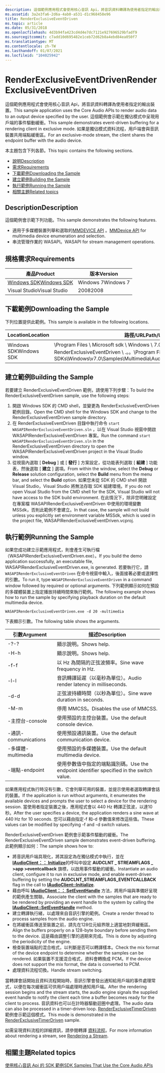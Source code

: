 ```yaml
---
description: 這個範例應用程式會使用核心音訊 Api，將音訊資料轉譯為使用者指定的輸出裝置。
ms.assetid: 3a2e3fa6-2d6a-4ab0-a531-d1c968458e96
title: RenderExclusiveEventDriven
ms.topic: article
ms.date: 05/31/2018
ms.openlocfilehash: 4d3b94fa423cd4d4e7dc7121e927696529bfadf9
ms.sourcegitcommit: c7add10d695482e1ceb72d62b8a4ebd84ea050f7
ms.translationtype: MT
ms.contentlocale: zh-TW
ms.lasthandoff: 01/07/2021
ms.locfileid: "104025942"
---
```

# <a name="renderexclusiveeventdriven"></a><span data-ttu-id="9ea6e-103">RenderExclusiveEventDriven</span><span class="sxs-lookup"><span data-stu-id="9ea6e-103">RenderExclusiveEventDriven</span></span>

<span data-ttu-id="9ea6e-104">這個範例應用程式會使用核心音訊 Api，將音訊資料轉譯為使用者指定的輸出裝置。</span><span class="sxs-lookup"><span data-stu-id="9ea6e-104">This sample application uses the Core Audio APIs to render audio data to an output device specified by the user.</span></span> <span data-ttu-id="9ea6e-105">這個範例會示範在獨佔模式中呈現用戶端的事件驅動緩衝。</span><span class="sxs-lookup"><span data-stu-id="9ea6e-105">This sample demonstrates event-driven buffering for a rendering client in exclusive mode.</span></span> <span data-ttu-id="9ea6e-106">如果是獨佔模式資料流程，用戶端會與音訊裝置共用端點緩衝區。</span><span class="sxs-lookup"><span data-stu-id="9ea6e-106">For an exclusive-mode stream, the client shares the endpoint buffer with the audio device.</span></span>

<span data-ttu-id="9ea6e-107">本主題包含下列各節。</span><span class="sxs-lookup"><span data-stu-id="9ea6e-107">This topic contains the following sections.</span></span>

-   [<span data-ttu-id="9ea6e-108">說明</span><span class="sxs-lookup"><span data-stu-id="9ea6e-108">Description</span></span>](#description)
-   [<span data-ttu-id="9ea6e-109">需求</span><span class="sxs-lookup"><span data-stu-id="9ea6e-109">Requirements</span></span>](#requirements)
-   [<span data-ttu-id="9ea6e-110">下載範例</span><span class="sxs-lookup"><span data-stu-id="9ea6e-110">Downloading the Sample</span></span>](#downloading-the-sample)
-   [<span data-ttu-id="9ea6e-111">建立範例</span><span class="sxs-lookup"><span data-stu-id="9ea6e-111">Building the Sample</span></span>](#building-the-sample)
-   [<span data-ttu-id="9ea6e-112">執行範例</span><span class="sxs-lookup"><span data-stu-id="9ea6e-112">Running the Sample</span></span>](#running-the-sample)
-   [<span data-ttu-id="9ea6e-113">相關主題</span><span class="sxs-lookup"><span data-stu-id="9ea6e-113">Related topics</span></span>](#related-topics)

## <a name="description"></a><span data-ttu-id="9ea6e-114">Description</span><span class="sxs-lookup"><span data-stu-id="9ea6e-114">Description</span></span>

<span data-ttu-id="9ea6e-115">這個範例會示範下列功能。</span><span class="sxs-lookup"><span data-stu-id="9ea6e-115">This sample demonstrates the following features.</span></span>

-   <span data-ttu-id="9ea6e-116">適用于多媒體裝置列舉和選取的[MMDEVICE API](mmdevice-api.md) 。</span><span class="sxs-lookup"><span data-stu-id="9ea6e-116">[MMDevice API](mmdevice-api.md) for multimedia device enumeration and selection.</span></span>
-   <span data-ttu-id="9ea6e-117">串流管理作業的 WASAPI。</span><span class="sxs-lookup"><span data-stu-id="9ea6e-117">WASAPI for stream management operations.</span></span>

## <a name="requirements"></a><span data-ttu-id="9ea6e-118">規格需求</span><span class="sxs-lookup"><span data-stu-id="9ea6e-118">Requirements</span></span>



| <span data-ttu-id="9ea6e-119">產品</span><span class="sxs-lookup"><span data-stu-id="9ea6e-119">Product</span></span>                                                        | <span data-ttu-id="9ea6e-120">版本</span><span class="sxs-lookup"><span data-stu-id="9ea6e-120">Version</span></span>   |
|----------------------------------------------------------------|-----------|
| [<span data-ttu-id="9ea6e-121">Windows SDK</span><span class="sxs-lookup"><span data-stu-id="9ea6e-121">Windows SDK</span></span>](https://msdn.microsoft.com/windowsvista/bb980924.aspx) | <span data-ttu-id="9ea6e-122">Windows 7</span><span class="sxs-lookup"><span data-stu-id="9ea6e-122">Windows 7</span></span> |
| <span data-ttu-id="9ea6e-123">Visual Studio</span><span class="sxs-lookup"><span data-stu-id="9ea6e-123">Visual Studio</span></span>                                                  | <span data-ttu-id="9ea6e-124">2008</span><span class="sxs-lookup"><span data-stu-id="9ea6e-124">2008</span></span>      |



 

## <a name="downloading-the-sample"></a><span data-ttu-id="9ea6e-125">下載範例</span><span class="sxs-lookup"><span data-stu-id="9ea6e-125">Downloading the Sample</span></span>

<span data-ttu-id="9ea6e-126">下列位置提供此範例。</span><span class="sxs-lookup"><span data-stu-id="9ea6e-126">This sample is available in the following locations.</span></span>



| <span data-ttu-id="9ea6e-127">Location</span><span class="sxs-lookup"><span data-stu-id="9ea6e-127">Location</span></span>    | <span data-ttu-id="9ea6e-128">路徑/URL</span><span class="sxs-lookup"><span data-stu-id="9ea6e-128">Path/URL</span></span>                                                                                                    |
|-------------|-------------------------------------------------------------------------------------------------------------|
| <span data-ttu-id="9ea6e-129">Windows SDK</span><span class="sxs-lookup"><span data-stu-id="9ea6e-129">Windows SDK</span></span> | <span data-ttu-id="9ea6e-130">\\Program Files \\ Microsoft sdk \\ Windows \\ 7.0 \\ 範例 \\ 多媒體 \\ 音訊 \\ RenderExclusiveEventDriven \\ .。。</span><span class="sxs-lookup"><span data-stu-id="9ea6e-130">\\Program Files\\Microsoft SDKs\\Windows\\v7.0\\Samples\\Multimedia\\Audio\\RenderExclusiveEventDriven\\...</span></span> |



 

## <a name="building-the-sample"></a><span data-ttu-id="9ea6e-131">建立範例</span><span class="sxs-lookup"><span data-stu-id="9ea6e-131">Building the Sample</span></span>

<span data-ttu-id="9ea6e-132">若要建立 RenderExclusiveEventDriven 範例，請使用下列步驟：</span><span class="sxs-lookup"><span data-stu-id="9ea6e-132">To build the RenderExclusiveEventDriven sample, use the following steps:</span></span>

1.  <span data-ttu-id="9ea6e-133">開啟 Windows SDK 的 CMD shell，並變更為 RenderExclusiveEventDriven 範例目錄。</span><span class="sxs-lookup"><span data-stu-id="9ea6e-133">Open the CMD shell for the Windows SDK and change to the RenderExclusiveEventDriven sample directory.</span></span>
2.  <span data-ttu-id="9ea6e-134">在 RenderExclusiveEventDriven 目錄中執行命令 `start WASAPIRenderExclusiveEventDriven.sln` ，以在 Visual Studio 視窗中開啟 WASAPIRenderExclusiveEventDriven 專案。</span><span class="sxs-lookup"><span data-stu-id="9ea6e-134">Run the command `start WASAPIRenderExclusiveEventDriven.sln` in the RenderExclusiveEventDriven directory to open the WASAPIRenderExclusiveEventDriven project in the Visual Studio window.</span></span>
3.  <span data-ttu-id="9ea6e-135">從視窗內選取 [ **Debug** ] 或 [ **發行** ] 方案設定，從功能表列選取 [ **組建** ] 功能表，然後選取 [ **建立** ] 選項。</span><span class="sxs-lookup"><span data-stu-id="9ea6e-135">From within the window, select the **Debug** or **Release** solution configuration, select the **Build** menu from the menu bar, and select the **Build** option.</span></span> <span data-ttu-id="9ea6e-136">如果您未從 SDK 的 CMD shell 開啟 Visual Studio，Visual Studio 將無法存取 SDK 組建環境。</span><span class="sxs-lookup"><span data-stu-id="9ea6e-136">If you do not open Visual Studio from the CMD shell for the SDK, Visual Studio will not have access to the SDK build environment.</span></span> <span data-ttu-id="9ea6e-137">在此情況下，除非您明確設定在專案檔 WASAPIRenderExclusiveEventDriven 中使用的環境變數 MSSdk，否則此範例不會建立。</span><span class="sxs-lookup"><span data-stu-id="9ea6e-137">In that case, the sample will not build unless you explicitly set environment variable MSSdk, which is used in the project file, WASAPIRenderExclusiveEventDriven.vcproj.</span></span>

## <a name="running-the-sample"></a><span data-ttu-id="9ea6e-138">執行範例</span><span class="sxs-lookup"><span data-stu-id="9ea6e-138">Running the Sample</span></span>

<span data-ttu-id="9ea6e-139">如果您成功建立示範應用程式，則會產生可執行檔（WASAPIRenderExclusiveEventDriven.exe）。</span><span class="sxs-lookup"><span data-stu-id="9ea6e-139">If you build the demo application successfully, an executable file, WASAPIRenderExclusiveEventDriven.exe, is generated.</span></span> <span data-ttu-id="9ea6e-140">若要執行它，請 `WASAPIRenderExclusiveEventDriven` 在命令視窗中輸入，後面接著必要或選擇性的引數。</span><span class="sxs-lookup"><span data-stu-id="9ea6e-140">To run it, type `WASAPIRenderExclusiveEventDriven` in a command window followed by required or optional arguments.</span></span> <span data-ttu-id="9ea6e-141">下列範例顯示如何在預設的多媒體裝置上指定播放持續時間來執行範例。</span><span class="sxs-lookup"><span data-stu-id="9ea6e-141">The following example shows how to run the sample by specifying playback duration on the default multimedia device.</span></span>

`WASAPIRenderExclusiveEventDriven.exe -d 20 -multimedia`

<span data-ttu-id="9ea6e-142">下表顯示引數。</span><span class="sxs-lookup"><span data-stu-id="9ea6e-142">The following table shows the arguments.</span></span>

| <span data-ttu-id="9ea6e-143">引數</span><span class="sxs-lookup"><span data-stu-id="9ea6e-143">Argument</span></span>        | <span data-ttu-id="9ea6e-144">描述</span><span class="sxs-lookup"><span data-stu-id="9ea6e-144">Description</span></span>                                                |
|-----------------|------------------------------------------------------------|
| <span data-ttu-id="9ea6e-145">-?</span><span class="sxs-lookup"><span data-stu-id="9ea6e-145">-?</span></span>              | <span data-ttu-id="9ea6e-146">顯示說明。</span><span class="sxs-lookup"><span data-stu-id="9ea6e-146">Shows help.</span></span>                                                |
| <span data-ttu-id="9ea6e-147">-H</span><span class="sxs-lookup"><span data-stu-id="9ea6e-147">-h</span></span>              | <span data-ttu-id="9ea6e-148">顯示說明。</span><span class="sxs-lookup"><span data-stu-id="9ea6e-148">Shows help.</span></span>                                                |
| <span data-ttu-id="9ea6e-149">-f</span><span class="sxs-lookup"><span data-stu-id="9ea6e-149">-f</span></span>              | <span data-ttu-id="9ea6e-150">以 Hz 為間隔的正弦波頻率。</span><span class="sxs-lookup"><span data-stu-id="9ea6e-150">Sine wave frequency in Hz.</span></span>                                 |
| <span data-ttu-id="9ea6e-151">-l</span><span class="sxs-lookup"><span data-stu-id="9ea6e-151">-l</span></span>              | <span data-ttu-id="9ea6e-152">音訊轉譯延遲（以毫秒為單位）。</span><span class="sxs-lookup"><span data-stu-id="9ea6e-152">Audio render latency in milliseconds.</span></span>                      |
| <span data-ttu-id="9ea6e-153">-d</span><span class="sxs-lookup"><span data-stu-id="9ea6e-153">-d</span></span>              | <span data-ttu-id="9ea6e-154">正弦波持續時間（以秒為單位）。</span><span class="sxs-lookup"><span data-stu-id="9ea6e-154">Sine wave duration in seconds.</span></span>                             |
| <span data-ttu-id="9ea6e-155">-M</span><span class="sxs-lookup"><span data-stu-id="9ea6e-155">-m</span></span>              | <span data-ttu-id="9ea6e-156">停用 MMCSS。</span><span class="sxs-lookup"><span data-stu-id="9ea6e-156">Disables the use of MMCSS.</span></span>                                 |
| <span data-ttu-id="9ea6e-157">-主控台</span><span class="sxs-lookup"><span data-stu-id="9ea6e-157">-console</span></span>        | <span data-ttu-id="9ea6e-158">使用預設的主控台裝置。</span><span class="sxs-lookup"><span data-stu-id="9ea6e-158">Use the default console device.</span></span>                            |
| <span data-ttu-id="9ea6e-159">-通訊</span><span class="sxs-lookup"><span data-stu-id="9ea6e-159">-communications</span></span> | <span data-ttu-id="9ea6e-160">使用預設通訊裝置。</span><span class="sxs-lookup"><span data-stu-id="9ea6e-160">Use the default communication device.</span></span>                      |
| <span data-ttu-id="9ea6e-161">-多媒體</span><span class="sxs-lookup"><span data-stu-id="9ea6e-161">-multimedia</span></span>     | <span data-ttu-id="9ea6e-162">使用預設的多媒體裝置。</span><span class="sxs-lookup"><span data-stu-id="9ea6e-162">Use the default multimedia device.</span></span>                         |
| <span data-ttu-id="9ea6e-163">-端點</span><span class="sxs-lookup"><span data-stu-id="9ea6e-163">-endpoint</span></span>       | <span data-ttu-id="9ea6e-164">使用參數值中指定的端點識別碼。</span><span class="sxs-lookup"><span data-stu-id="9ea6e-164">Use the endpoint identifier specified in the switch value.</span></span> |



 

<span data-ttu-id="9ea6e-165">如果應用程式執行時沒有引數，它會列舉可用的裝置，並提示使用者選取轉譯會話的裝置。</span><span class="sxs-lookup"><span data-stu-id="9ea6e-165">If the application is run without arguments, it enumerates the available devices and prompts the user to select a device for the rendering session.</span></span> <span data-ttu-id="9ea6e-166">當使用者指定裝置之後，應用程式會以 440 Hz 轉譯正弦波，以達10秒。</span><span class="sxs-lookup"><span data-stu-id="9ea6e-166">After the user specifies a device, the application renders a sine wave at 440 Hz for 10 seconds.</span></span> <span data-ttu-id="9ea6e-167">您可以藉由指定-f 和-d 參數值來修改這些值。</span><span class="sxs-lookup"><span data-stu-id="9ea6e-167">These values can be modified by specifying -f and -d switch values.</span></span>

<span data-ttu-id="9ea6e-168">RenderExclusiveEventDriven 範例會示範事件驅動的緩衝。</span><span class="sxs-lookup"><span data-stu-id="9ea6e-168">The RenderExclusiveEventDriven sample demonstrates event-driven buffering.</span></span> <span data-ttu-id="9ea6e-169">此範例顯示如何：</span><span class="sxs-lookup"><span data-stu-id="9ea6e-169">The sample shows how to:</span></span>

-   <span data-ttu-id="9ea6e-170">將音訊用戶端具現化，將其設定為在獨佔模式中執行，並在 [**IAudioClient：： Initialize**](/windows/desktop/api/Audioclient/nf-audioclient-iaudioclient-initialize)的呼叫中設定 **AUDCLNT \_ STREAMFLAGS \_ >app >eventcallback** 旗標，以啟用事件驅動的緩衝。</span><span class="sxs-lookup"><span data-stu-id="9ea6e-170">Instantiate an audio client, configure it to run in exclusive mode, and enable event-driven buffering by setting the **AUDCLNT\_STREAMFLAGS\_EVENTCALLBACK** flag in the call to [**IAudioClient::Initialize**](/windows/desktop/api/Audioclient/nf-audioclient-iaudioclient-initialize).</span></span>
-   <span data-ttu-id="9ea6e-171">藉由呼叫 [**IAudioClient：： SetEventHandle**](/windows/desktop/api/Audioclient/nf-audioclient-iaudioclient-seteventhandle) 方法，將用戶端與準備好呈現的範例產生關聯。</span><span class="sxs-lookup"><span data-stu-id="9ea6e-171">Associate the client with the samples that are ready to be rendered by providing an event handle to the system by calling the [**IAudioClient::SetEventHandle**](/windows/desktop/api/Audioclient/nf-audioclient-iaudioclient-seteventhandle) method.</span></span>
-   <span data-ttu-id="9ea6e-172">建立轉譯執行緒，以處理來自音訊引擎的範例。</span><span class="sxs-lookup"><span data-stu-id="9ea6e-172">Create a render thread to process samples from the audio engine.</span></span>
-   <span data-ttu-id="9ea6e-173">在將緩衝區傳送至裝置之前，請先在128位元組界限上適當地對齊緩衝區。</span><span class="sxs-lookup"><span data-stu-id="9ea6e-173">Align the buffers properly on a 128-byte boundary before sending them to the device.</span></span> <span data-ttu-id="9ea6e-174">這是藉由調整引擎的週期來完成。</span><span class="sxs-lookup"><span data-stu-id="9ea6e-174">This is done by adjusting the periodicity of the engine.</span></span>
-   <span data-ttu-id="9ea6e-175">檢查裝置端點的混合格式，以判斷是否可以轉譯樣本。</span><span class="sxs-lookup"><span data-stu-id="9ea6e-175">Check the mix format of the device endpoint to determine whether the samples can be rendered.</span></span> <span data-ttu-id="9ea6e-176">如果裝置不支援混合格式，資料會轉換成 PCM。</span><span class="sxs-lookup"><span data-stu-id="9ea6e-176">If the device does not support the mix format, the data is converted to PCM.</span></span>
-   <span data-ttu-id="9ea6e-177">處理資料流程切換。</span><span class="sxs-lookup"><span data-stu-id="9ea6e-177">Handle stream switching.</span></span>

<span data-ttu-id="9ea6e-178">當轉譯會話開始且資料流程開始時，音訊引擎會發出通知給用戶端的事件處理常式，以便在每次緩衝區可供用戶端處理時通知用戶端。</span><span class="sxs-lookup"><span data-stu-id="9ea6e-178">After the rendering session begins and the stream starts, the audio engine signals the supplied event handle to notify the client each time a buffer becomes ready for the client to process.</span></span> <span data-ttu-id="9ea6e-179">音訊資料也可以在計時器驅動迴圈中處理。</span><span class="sxs-lookup"><span data-stu-id="9ea6e-179">The audio data can also be processed in a timer-driven loop.</span></span> <span data-ttu-id="9ea6e-180">[RenderExclusiveTimerDriven](renderexclusivetimerdriven.md)範例會示範這個模式。</span><span class="sxs-lookup"><span data-stu-id="9ea6e-180">This mode is demonstrated in the [RenderExclusiveTimerDriven](renderexclusivetimerdriven.md) sample.</span></span>

<span data-ttu-id="9ea6e-181">如需呈現資料流程的詳細資訊，請參閱轉譯 [資料流程](rendering-a-stream.md)。</span><span class="sxs-lookup"><span data-stu-id="9ea6e-181">For more information about rendering a stream, see [Rendering a Stream](rendering-a-stream.md).</span></span>

## <a name="related-topics"></a><span data-ttu-id="9ea6e-182">相關主題</span><span class="sxs-lookup"><span data-stu-id="9ea6e-182">Related topics</span></span>

<dl> <dt>

[<span data-ttu-id="9ea6e-183">使用核心音訊 Api 的 SDK 範例</span><span class="sxs-lookup"><span data-stu-id="9ea6e-183">SDK Samples That Use the Core Audio APIs</span></span>](sdk-samples-that-use-the-core-audio-apis.md)
</dt> </dl>

 

 



